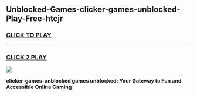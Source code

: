 
## Unblocked-Games-clicker-games-unblocked-Play-Free-htcjr
<h3>
<a href="https://premium76.site?title=clicker-games-unblocked&ref=21A">CLICK TO PLAY</a></h3>
<hr>

<h3>
<a href="https://premium76.site?title=clicker-games-unblocked&ref=21A">CLICK 2 PLAY</a>
  
</h3>

<a href="https://premium76.site?title=clicker-games-unblocked&ref=21A"><img src="https://clearcache.store/games.png"></a>


**clicker-games-unblocked games unblocked: Your Gateway to Fun and Accessible Online Gaming**
